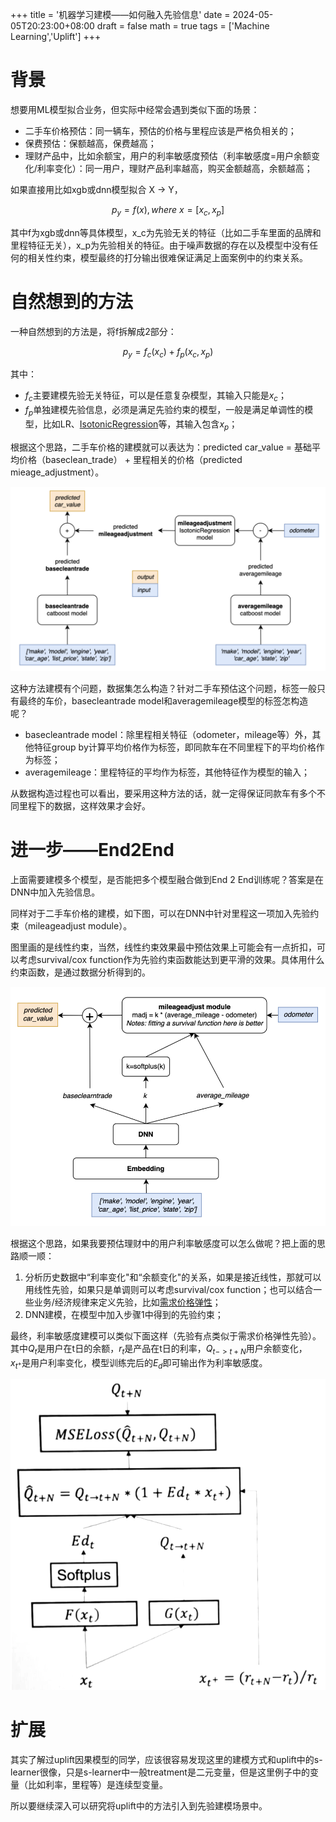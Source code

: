 +++
title = '机器学习建模——如何融入先验信息'
date = 2024-05-05T20:23:00+08:00
draft = false
math = true
tags = ['Machine Learning','Uplift']
+++

# 背景

想要用ML模型拟合业务，但实际中经常会遇到类似下面的场景：

- 二手车价格预估：同一辆车，预估的价格与里程应该是严格负相关的；
- 保费预估：保额越高，保费越高；
- 理财产品中，比如余额宝，用户的利率敏感度预估（利率敏感度=用户余额变化/利率变化）：同一用户，理财产品利率越高，购买金额越高，余额越高；

如果直接用比如xgb或dnn模型拟合 X -> Y，

$$
p_y=f(x), where\ x = [x_c, x_p]
$$

其中f为xgb或dnn等具体模型，x_c为先验无关的特征（比如二手车里面的品牌和里程特征无关），x_p为先验相关的特征。由于噪声数据的存在以及模型中没有任何的相关性约束，模型最终的打分输出很难保证满足上面案例中的约束关系。

# 自然想到的方法

一种自然想到的方法是，将f拆解成2部分：

$$
p_y=f_c(x_c) + f_p(x_c,x_p)
$$

其中：

- $f_c$主要建模先验无关特征，可以是任意复杂模型，其输入只能是$x_c$；
- $f_p$单独建模先验信息，必须是满足先验约束的模型，一般是满足单调性的模型，比如LR、[IsotonicRegression](https://scikit-learn.org/stable/modules/generated/sklearn.isotonic.IsotonicRegression.html)等，其输入包含$x_p$；

根据这个思路，二手车价格的建模就可以表达为：predicted car_value = 基础平均价格（baseclean_trade） + 里程相关的价格（predicted mieage_adjustment）。

![1714909145219](image/index/1714909145219.png)

这种方法建模有个问题，数据集怎么构造？针对二手车预估这个问题，标签一般只有最终的车价，basecleantrade model和averagemileage模型的标签怎构造呢？

- basecleantrade model：除里程相关特征（odometer，mileage等）外，其他特征group by计算平均价格作为标签，即同款车在不同里程下的平均价格作为标签；
- averagemileage：里程特征的平均作为标签，其他特征作为模型的输入；

从数据构造过程也可以看出，要采用这种方法的话，就一定得保证同款车有多个不同里程下的数据，这样效果才会好。

# 进一步——End2End

上面需要建模多个模型，是否能把多个模型融合做到End 2 End训练呢？答案是在DNN中加入先验信息。

同样对于二手车价格的建模，如下图，可以在DNN中针对里程这一项加入先验约束（mileageadjust module）。

图里画的是线性约束，当然，线性约束效果最中预估效果上可能会有一点折扣，可以考虑survival/cox function作为先验约束函数能达到更平滑的效果。具体用什么约束函数，是通过数据分析得到的。

![1714909409568](image/index/1714909409568.png)

根据这个思路，如果我要预估理财中的用户利率敏感度可以怎么做呢？把上面的思路顺一顺：

1. 分析历史数据中“利率变化"和“余额变化"的关系，如果是接近线性，那就可以用线性先验，如果只是单调则可以考虑survival/cox function；也可以结合一些业务/经济规律来定义先验，比如[需求价格弹性](https://zh.wikipedia.org/wiki/%E9%9C%80%E6%B1%82%E7%9A%84%E4%BB%B7%E6%A0%BC%E5%BC%B9%E6%80%A7)；
2. DNN建模，在模型中加入步骤1中得到的先验约束；

最终，利率敏感度建模可以类似下面这样（先验有点类似于需求价格弹性先验）。其中$Q_t$是用户在t日的余额，$r_t$是产品在t日的利率，$Q_{t->t+N}$用户余额变化，$x_{t^+}$是用户利率变化，模型训练完后的$E_d$即可输出作为利率敏感度。

![1714911096323](image/index/1714911096323.png)

# 扩展

其实了解过uplift因果模型的同学，应该很容易发现这里的建模方式和uplift中的s-learner很像，只是s-learner中一般treatment是二元变量，但是这里例子中的变量（比如利率，里程等）是连续型变量。

所以要继续深入可以研究将uplift中的方法引入到先验建模场景中。
